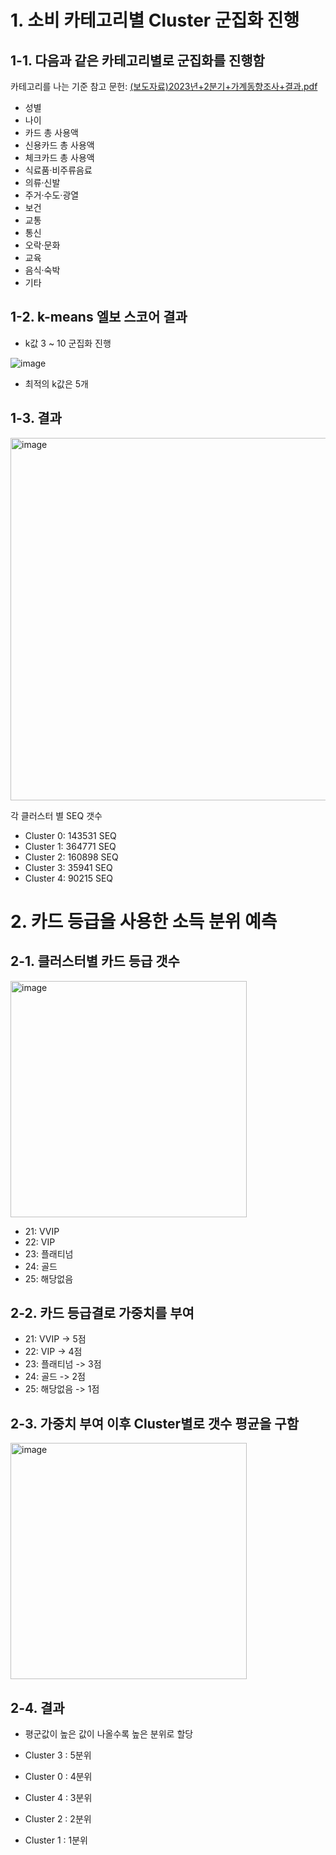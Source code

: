 # 1. 소비 카테고리별 Cluster 군집화 진행

## 1-1. 다음과 같은 카테고리별로 군집화를 진행함 
카테고리를 나는 기준 참고 문헌: [(보도자료)2023년+2분기+가계동향조사+결과.pdf](https://github.com/user-attachments/files/17671185/2023.%2B2.%2B.%2B.pdf)

- 성별
- 나이
- 카드 총 사용액
- 신용카드 총 사용액
- 체크카드 총 사용액
- 식료품·비주류음료
- 의류·신발
- 주거·수도·광열
- 보건
- 교통
- 통신
- 오락·문화
- 교육
- 음식·숙박
- 기타

## 1-2. k-means 엘보 스코어 결과

- k값 3 ~ 10 군집화 진행

![image](https://github.com/user-attachments/assets/ff9542e4-f133-451c-9927-f33866df32e9)

- 최적의 k값은 5개

## 1-3. 결과

<img width="580" alt="image" src="https://github.com/user-attachments/assets/adc381cd-fd94-4200-a75c-3529269f8e36">

각 클러스터 별 SEQ 갯수

- Cluster 0: 143531 SEQ
- Cluster 1: 364771 SEQ
- Cluster 2: 160898 SEQ
- Cluster 3: 35941 SEQ
- Cluster 4: 90215 SEQ


# 2. 카드 등급을 사용한 소득 분위 예측

## 2-1. 클러스터별 카드 등급 갯수

<img width="378" alt="image" src="https://github.com/user-attachments/assets/baaa7ea2-6f43-4423-b449-a67459bce801">

- 21: VVIP
- 22: VIP
- 23: 플래티넘
- 24: 골드
- 25: 해당없음 


## 2-2. 카드 등급결로 가중치를 부여
- 21: VVIP -> 5점 
- 22: VIP -> 4점
- 23: 플래티넘 -> 3점
- 24: 골드 -> 2점
- 25: 해당없음 -> 1점


## 2-3. 가중치 부여 이후 Cluster별로 갯수 평균을 구함

<img width="378" alt="image" src="https://github.com/user-attachments/assets/a221a707-d196-4f04-bdfa-997f9a9a600d">


## 2-4. 결과
- 평군값이 높은 값이 나올수록 높은 분위로 할당

- Cluster 3 : 5분위
- Cluster 0 : 4분위
- Cluster 4 : 3분위
- Cluster 2 : 2분위
- Cluster 1 : 1분위
